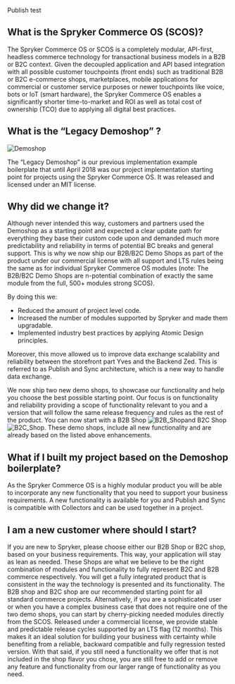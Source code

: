 Publish test

## What is the Spryker Commerce OS (SCOS)?
The Spryker Commerce OS or SCOS is a completely modular, API-first, headless commerce technology for transactional business models in a B2B or B2C context. Given the decoupled application and API based integration with all possible customer touchpoints (front ends) such as traditional B2B or B2C e-commerce shops, marketplaces, mobile applications for commercial or customer service purposes or newer touchpoints like voice, bots or IoT (smart hardware), the Spryker Commerce OS enables a significantly shorter time-to-market and ROI as well as total cost of ownership (TCO) due to applying all digital best practices.

## What is the “Legacy Demoshop” ? 

![Demoshop](https://cdn.document360.io/9fafa0d5-d76f-40c5-8b02-ab9515d3e879/Images/Documentation/Demoshop.png)

The “Legacy Demoshop” is our previous implementation example boilerplate that until April 2018 was our project implementation starting point for projects using the Spryker Commerce OS. It was released and licensed under an MIT license.

## Why did we change it?
Although never intended this way, customers and partners used the Demoshop as a starting point and expected a clear update path for everything they base their custom code upon and demanded much more predictability and reliability in terms of potential BC breaks and general support. This is why we now ship our B2B/B2C Demo Shops as part of the product under our commercial license with all support and LTS rules being the same as for individual Spryker Commerce OS modules (note: The B2B/B2C Demo Shops are n-potential combination of exactly the same module from the full, 500+ modules strong SCOS).

By doing this we:

* Reduced the amount of project level code.
* Increased the number of modules supported by Spryker and made them upgradable.
* Implemented industry best practices by applying Atomic Design principles.

Moreover, this move allowed us to improve data exchange scalability and reliability between the storefront part Yves and the Backend Zed. This is referred to as Publish and Sync architecture,  which is a new way to handle data exchange.

We now ship two new demo shops, to showcase our functionality and help you choose the best possible starting point. Our focus is on functionality and reliability providing a scope of functionality relevant to you and a version that will follow the same release frequency and rules as the rest of the product. You can now start with a B2B Shop ![B2B_Shop](https://cdn.document360.io/9fafa0d5-d76f-40c5-8b02-ab9515d3e879/Images/Documentation/B2B_Shop.png)and B2C Shop ![B2C_Shop](https://cdn.document360.io/9fafa0d5-d76f-40c5-8b02-ab9515d3e879/Images/Documentation/B2C_Shop.png). These demo shops, include all new functionality and are already based on the listed above enhancements.

## What if I built my project based on the Demoshop boilerplate?
As the Spryker Commerce OS is a highly modular product you will be able to incorporate any new functionality that you need to support your business requirements. A new functionality is available for you and Publish and Sync is compatible with Collectors and can be used together in a project.

## I am a new customer where should I start?
If you are new to Spryker, please choose either our B2B Shop or B2C shop, based on your business requirements. This way, your application will stay as lean as needed. These Shops are what we believe to be the right combination of modules and functionality to fully represent B2C and B2B commerce respectively. You will get a fully integrated product that is consistent in the way the technology is presented and its functionality. The B2B shop and B2C shop are our recommended starting point for all standard commerce projects. Alternatively, if you are a sophisticated user or when you have a complex business case that does not require one of the two demo shops, you can start by cherry-picking needed modules directly from the SCOS. Released under a commercial license, we provide stable and predictable release cycles supported by an LTS flag (12 months). This makes it an ideal solution for building your business with certainty while benefiting from a reliable, backward compatible and fully regression tested version. With that said, if you still need a functionality we offer that is not included in the shop flavor you chose, you are still free to add or remove any feature and functionality from our larger range of functionality as you need.